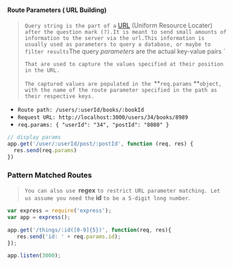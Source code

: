 #### Route Parameters ( URL Building)

> `Query string is the part of a` [URL](https://en.wikipedia.org/wiki/URL) (Uniform Resource Locater) `after the question mark (?).It is meant to send small amounts of information to the server via the url.This information is usually used as parameters to query a database, or maybe to filter results`The query *parameters* are the actual key-value pairs `
>
> `That are used to capture the values specified at their position in the URL.`
>
> `The captured values are populated in the `**`req.params` **`object, with the name of the route parameter specified in the path as their respective keys.`



- `Route path: /users/:userId/books/:bookId`
- `Request URL: http://localhost:3000/users/34/books/8989`
- `req.params: { "userId": "34", "postId": "8080" }`

```js
// display params
app.get('/user/:userId/post/:postId', function (req, res) {
  res.send(req.params) 
})
```





### Pattern Matched Routes

> `You can also use `**regex** `to restrict URL parameter matching. Let us assume you need the` **id** `to be a 5-digit long number`.

```js
var express = require('express');
var app = express();

app.get('/things/:id([0-9]{5})', function(req, res){
   res.send('id: ' + req.params.id);
});

app.listen(3000);
```



